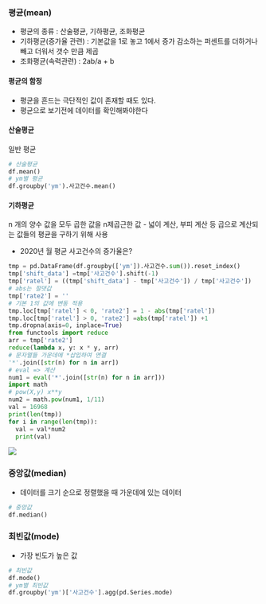 ### 평균(mean)

- 평균의 종류 : 산술평균, 기하평균, 조화평균 
- 기하평균(증가율 관련) :  기본값을 1로 놓고 1에서 증가 감소하는 퍼센트를 더하거나 빼고 더워서 갯수 만큼 제곱
- 조화평균(속력관련) : 2ab/a + b

#### 평균의 함정
- 평균을 흔드는 극단적인 값이 존재할 때도 있다.
- 평균으로 보기전에 데이터를 확인해봐야한다

#### 산술평균
일반 평균
>
```python
# 산술평균
df.mean()
# ym별 평균
df.groupby('ym').사고건수.mean()
```

#### 기하평균
n 개의 양수 값을 모두 곱한 값을 n제곱근한 값
    - 넓이 계산, 부피 계산 등 곱으로 계산되는 값들의 평균을 구하기 위해 사용
- 2020년 월 평균 사고건수의 증가율은?

>
```python
tmp = pd.DataFrame(df.groupby(['ym']).사고건수.sum()).reset_index()
tmp['shift_data'] =tmp['사고건수'].shift(-1)
tmp['ratel'] = ((tmp['shift_data'] - tmp['사고건수']) / tmp['사고건수'])
# abs는 절댓값
tmp['rate2'] = ''
# 기본 1의 값에 변동 적용
tmp.loc[tmp['ratel'] < 0, 'rate2'] = 1 - abs(tmp['ratel'])
tmp.loc[tmp['ratel'] > 0, 'rate2'] =abs(tmp['ratel']) +1
tmp.dropna(axis=0, inplace=True)
from functools import reduce
arr = tmp['rate2']
reduce(lambda x, y: x * y, arr)
# 문자열들 가운데에 *삽입하여 연결
'*'.join([str(n) for n in arr])
# eval => 계산  
num1 = eval('*'.join([str(n) for n in arr]))
import math
# pow(X,y) x**y
num2 = math.pow(num1, 1/11)
val = 16968
print(len(tmp))
for i in range(len(tmp)):
  val = val*num2
  print(val)
```

![](https://velog.velcdn.com/images/dhtkddbs01/post/6bd71ba7-b33a-43c9-b5bb-c7cc97cdb95e/image.PNG)



### 중앙값(median)
- 데이터를 크기 순으로 정렬했을 때 가운데에 있는 데이터

>
```python
# 중앙값
df.median()
```

### 최빈값(mode)
- 가장 빈도가 높은 값

>
```python
# 최빈값
df.mode()
# ym별 최빈값
df.groupby('ym')['사고건수'].agg(pd.Series.mode)
```